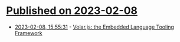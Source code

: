 # [Published on 2023-02-08](index.md)

* [2023-02-08, 15:55:31](https://lobste.rs/s/bnk9pu/volar_js_embedded_language_tooling) - [Volar.js: the Embedded Language Tooling Framework](https://blog.vuejs.org/posts/volar-a-new-beginning.html)
